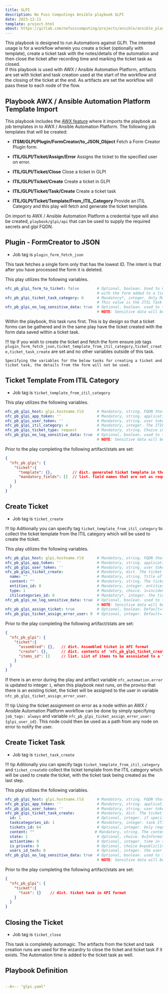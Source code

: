 ```yaml
---
title: GLPI
description: No Fuss Computings Ansible playbook GLPI
date: 2023-12-11
template: project.html
about: https://gitlab.com/nofusscomputing/projects/ansible/ansible_playbooks
---
```


This playbook is designed to run Automations against GLPI. The intented usage is for a workflow wherein you create a ticket (optionally with template), create a ticket task with the notes/details of the automation and then close the ticket after recording time and marking the ticket task as closed.  
If this playbook is used with AWX / Ansible Automation Platform, artifacts are set with ticket and task creation used at the start of the workflow and the closing of the ticket at the end. As artifacts are set the workflow will pass these to each node of the flow.


## Playbook AWX / Ansible Automation Platform Template Import

This playbook includes the [AWX feature](awx.md) where it imports the playbook as job templates in to AWX / Ansible Automation Platform. The following job templates that will be created:

- **ITSM/GLPI/Plugin/FormCreator/to_JSON_Object** Fetch a Form Creator Plugin form.

- **ITIL/GLPI/Ticket/Assign/Error** Assigns the ticket to the specified user on error.

- **ITIL/GLPI/Ticket/Close** Close a ticket in GLPI

- **ITIL/GLPI/Ticket/Create** Create a ticket in GLPI

- **ITIL/GLPI/Ticket/Task/Create** Create a ticket task

- **ITIL/GLPI/Ticket/Template/From_ITIL_Category** Provide an ITIL Category and this play will fetch and generate the ticket template.

On import to AWX / Ansible Automation Platform a credential type will also be created, `playbook/glpi/api` that can be used to supply the required secrets and glpi FQDN.


## Plugin - FormCreator to JSON

- Job tag is `plugin_form_fetch_json`

This task fetches a single form only that has the lowest ID. The intent is that after you have processed the form it is deleted.

This play utilizes the following variables.

``` yaml
nfc_pb_glpi_form_to_ticket: false        # Optional, boolean. Used to Create the variables required to create a ticket
                                         # with the form added to a ticket task in JSON format
nfc_pb_glpi_ticket_task_category: 0      # Mandatory*, integer. Only Mandatory if `nfc_pb_glpi_form_to_ticket=false. otherwise Optional`
                                         # This value is the ITIL Task Category from GLPI.
nfc_pb_glpi_no_log_sensitive_data: true  # Optional, boolean. used to turn `no_log` on/off for logging sensitive data
                                         # NOTE: Sensitive data will be logged. i.e. user and app token.
```

Within the playbook, this task runs first. This is by design so that a ticket forms can be gathered and in the same play have the ticket created with the form data saved within a ticket task.

!!! tip
    If you wish to create the ticket and fetch the form ensure job tags `plugin_form_fetch_json,ticket_template_from_itil_category,ticket_create,ticket_task_create` are set and no other variables outside of this task.
    
    Specifying the variables for the below tasks for creating a ticket and ticket task, the details from the form will not be used.


## Ticket Template From ITIL Category

- Job tag is `ticket_template_from_itil_category`

This play utilizes the following variables.

``` yaml
nfc_pb_glpi_host: glpi.hostname.tld      # Mandatory, string. FQDN that forms part of the url. Don't specify http|https.
nfc_pb_glpi_app_token: ''                # Mandatory, string. application token as generated from GLPI.
nfc_pb_glpi_user_token: ''               # Mandatory, string. user token as generated from GLPI.
nfc_pb_glpi_itil_category: 4             # Mandatory, integer. The ITIL Category to use from GLPI.
nfc_pb_glpi_ticket_type: request         # Mandatory, string. Choice incident|request
nfc_pb_glpi_no_log_sensitive_data: true  # Optional, boolean. used to turn `no_log` on/off for logging sensitive data
                                         # NOTE: Sensitive data will be logged. i.e. user and app token.
```

Prior to the play completing the following artifact/stats are set:

``` json
{
  "nfc_pb_glpi": {
    "ticket":{
      "template": {},         // dict. generated ticket template in the same format as would be used to send to the GLPI API 
      "mandatory_fields": []  // list. field names that are set as required from the ticket template.
    }
  }
}
```


## Create Ticket

- Job tag is `ticket_create`

!!! tip
    Aditionally you can specify tag `ticket_template_from_itil_category` to collect the ticket template from the ITIL category which will be used to create the ticket.

This play utilizes the following variables.

``` yaml
nfc_pb_glpi_host: glpi.hostname.tld      # Mandatory, string. FQDN that forms part of the url. Don't specify http|https.
nfc_pb_glpi_app_token: ''                # Mandatory, string. application token as generated from GLPI.
nfc_pb_glpi_user_token: ''               # Mandatory, string. user token as generated from GLPI.
nfc_pb_glpi_ticket_create:               # Mandatory, dict. The ticket body in API Format.
  name: ""                               # Mandatory, string. Title of the ticket. If using ticket template will be appended to existing.
  content: ""                            # Mandatory, string. The ticket description. If using ticket template will be appended to existing.
  entities_id: 0                         # Mandatory, integer. entities ID for ticket to be created in.
  type: 1                                # Mandatory, choice. 1=incident|2=Request
  itilcategories_id: 0                   # Mandatory*, integer. the ticket category. ONLY mandatory for create
nfc_pb_glpi_no_log_sensitive_data: true  # Optional, boolean. used to turn `no_log` on/off for logging sensitive data
                                         # NOTE: Sensitive data will be logged. i.e. user and app token.
nfc_pb_glpi_assign_ticket: true          # Optional, boolean. Default=true. Assign the ticket to the API user.
nfc_pb_glpi_ticket_assign_error_user: 0  # Optional, integer. Default= Not specified. Assign the ticket to the specified user on error.
```

Prior to the play completing the following artifact/stats are set:

``` json
{
  "nfc_pb_glpi": {
    "ticket":{
      "assembled": {},   // dict. Assembled ticket in API format
      "create": {},      // dict. contents of 'nfc_pb_glpi_ticket_create' variable
      "items_id": []     // list. List of items to be assosiated to a tickeck on creation in API format
    }
  }
}
```

If there is an error during the play and artifact variable `nfc_automation.error` is updated to integer `1`, when this playbook next runs, on the proviso that there is an existing ticket, the ticket will be assigned to the user in variable `nfc_pb_glpi_ticket_assign_error_user`.

!!! tip
    Using the ticket assignment on error as a node within an AWX / Ansible Automation Platform workflow can be done by simply specifying `job_tags: always` and variable `nfc_pb_glpi_ticket_assign_error_user: {glpi_user_id}`. This node could then be used as a path from any node on error to notify the user.


## Create Ticket Task

- Job tag is `ticket_task_create`

!!! tip
    Aditionally you can specify tags `ticket_template_from_itil_category` and `ticket_create`to collect the ticket template from the ITIL category which will be used to create the ticket, with the ticket task being created as the last step.

This play utilizes the following variables.

``` yaml
nfc_pb_glpi_host: glpi.hostname.tld      # Mandatory, string. FQDN that forms part of the url. Don't specify http|https.
nfc_pb_glpi_app_token: ''                # Mandatory, string. application token as generated from GLPI.
nfc_pb_glpi_user_token: ''               # Mandatory, string. user token as generated from GLPI.
nfc_pb_glpi_ticket_task_create:          # Mandatory, dict. The ticket task body in API Format.
  id: 1                                  # Optional, integer. if specified will update the task. NOTE: the tickets_id must be specified
  taskcategories_id: 1                   # Mandatory, integer. task ITIL Category (ONLY Mandatory for create)
  tickets_id: 64                         # Optional, integer. Only required if not creating a ticket first. Mandatory if 'id' specified
  content: ""                           # Mandatory, string. The content of the ticket task.
  state: 1                               # Optional, choice. 0=Information|1=todo|2=Done.
  actiontime: 0                          # Optional, integer. time in seconds for task duration
  is_private: 0                          # Optional, choice 0=public|1=private
  users_id_tech: 0                       # Optional, integer. the user id of the person to assign the task.
nfc_pb_glpi_no_log_sensitive_data: true  # Optional, boolean. used to turn `no_log` on/off for logging sensitive data
                                         # NOTE: Sensitive data will be logged. i.e. user and app token.
```

Prior to the play completing the following artifact/stats are set:

``` json
{
  "nfc_pb_glpi": {
    "ticket":{
      "task": {}    // dict. ticket task in API format
    }
  }
}
```


## Closing the Ticket

- Job tag is `ticket_close`

This task is completely automagic. The artifacts from the ticket and task creation runs are used for the wizardry to close the ticket and ticket task if it exists. The Automation time is added to the ticket task as well.


## Playbook Definition

``` yaml title="common.yaml" linenums="1"

--8<-- "glpi.yaml"

```